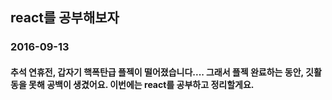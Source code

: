 ## react를 공부해보자
### 2016-09-13
#### 추석 연휴전, 갑자기 핵폭탄급 플젝이 떨어졌습니다.... 그래서 플젝 완료하는 동안, 깃활동을 못해 공백이 생겼어요. 이번에는 react를 공부하고 정리할게요. 
